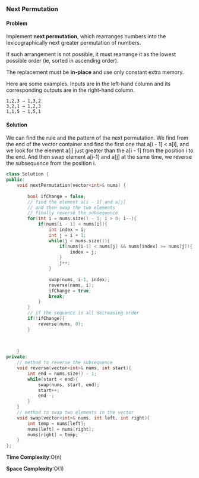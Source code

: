 ### Next Permutation

#### Problem

Implement **next permutation**, which rearranges numbers into the lexicographically next greater permutation of numbers.

If such arrangement is not possible, it must rearrange it as the lowest possible order (ie, sorted in ascending order).

The replacement must be **in-place** and use only constant extra memory.

Here are some examples. Inputs are in the left-hand column and its corresponding outputs are in the right-hand column.

```
1,2,3 → 1,3,2
3,2,1 → 1,2,3
1,1,5 → 1,5,1
```

#### Solution

We can find the rule and the pattern of the next permutation. We find from the end of the vector container and find the first one that a[i - 1] < a[i], and we look for the element a[j] just greater than the a[i - 1] from the position i to the end. And then swap element a[i-1] and a[j] at the same time, we reverse the subsequence from the position i.

```c++
class Solution {
public:
    void nextPermutation(vector<int>& nums) {
        
        bool ifChange = false;
        // find the element a[i - 1] and a[j]
        // and then swap the two elements
        // finally reverse the subsequence
        for(int i = nums.size() - 1; i > 0; i--){
            if(nums[i - 1] < nums[i]){
                int index = i;
                int j = i + 1;
                while(j < nums.size()){
                    if(nums[i-1] < nums[j] && nums[index] >= nums[j]){
                        index = j;
                    }
                    j++;
                }
                
                swap(nums, i-1, index);
                reverse(nums, i);
                ifChange = true;
                break;
            }
        }
        // if the sequence is all decreasing order
        if(!ifChange){
            reverse(nums, 0);    
        }
        
        

    }
private:
    // method to reverse the subsequence
    void reverse(vector<int>& nums, int start){
        int end = nums.size() - 1;
        while(start < end){
            swap(nums, start, end);
            start++;
            end--;
        }
    }
    // method to swap two elements in the vector
    void swap(vector<int>& nums, int left, int right){
        int temp = nums[left];
        nums[left] = nums[right];
        nums[right] = temp;
    }
};
```

**Time Complexity**:O(n)

**Space Complexity**:O(1)